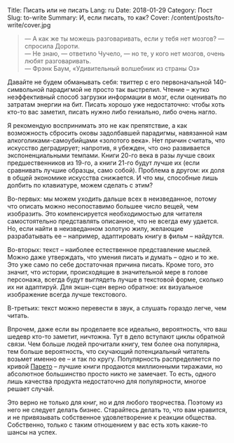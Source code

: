 Title: Писать или не писать
Lang: ru
Date: 2018-01-29
Category: Пост
Slug: to-write
Summary: И, если писать, то как?
Cover: /content/posts/to-write/cover.jpg

> — А как же ты можешь разговаривать, если у тебя нет мозгов? — спросила Дороти.  
> — Не знаю, — ответило Чучело, — но те, у кого нет мозгов, очень любят разговаривать.  
> — Фрэнк Баум, «Удивительный волшебник из страны Оз» 

Давайте не будем обманывать себя: твиттер с его первоначальной 140-символьной парадигмой не просто так выстрелил. Чтение – жутко неэффективный способ загрузки информации в мозг, если оценивать по затратам энергии на бит. Писать хорошо уже недостаточно: чтобы хоть кто-то вас заметил, писать нужно либо гениально, либо очень нагло. 

Я рекомендую воспринимать это не как препятствие, а как возможность сбросить оковы задолбавшей парадигмы, навязанной нам алкоголиками-самоубийцами «золотого века». Нет причин считать, что искусство деградирует; напротив, я убежден, что оно развивается экспоненциальными темпами. Книги 20-го века в разы лучше своих предшественников из 19-го, а книги 21-го будут лучше их (если сравнивать лучшие образцы, само собой). Проблема в другом: их доля в общей экономике искусства снижается. И что мы, способные лишь долбить по клавиатуре, можем сделать с этим? 

Во-первых: мы можем уходить дальше всех в неизведанное, потому что описать можно несопоставимо большее число вещей, чем изобразить. Это компенсируется необходимостью для читателя самостоятельно представлять описанное, что не всегда ему удается. Но, если найти в неизведанном золотую жилу, желающие разрабатывать ее – например, адаптировать книгу в фильм – найдутся.

Во-вторых: текст – наиболее естественное представление мыслей. Можно даже утверждать, что умения писать и думать – одно и то же. Это уже само по себе достаточная причина писать. Кроме того, это значит, что истории, происходящие в значительной мере в голове персонажа, всегда будут выглядеть лучше в текстовой форме, сколько их ни адаптируй. Для экшн-сцен верно обратное: их визуальное изображение всегда лучше текстового.

В-третьих: текст можно перевести в звук, а слушать гораздо легче, чем читать. 

Впрочем, даже если вы проделаете все идеально, вероятность, что ваш шедевр кто-то заметит, ничтожна. Тут в дело вступают циклы обратной связи. Чем больше людей прочитали книгу, тем более она популярна, тем больше вероятность, что скучающий потенциальный читатель возьмет именно ее – и так по кругу. Популярность распределяется по кривой [Парето](https://ru.wikipedia.org/wiki/%D0%97%D0%B0%D0%BA%D0%BE%D0%BD_%D0%9F%D0%B0%D1%80%D0%B5%D1%82%D0%BE) – лучшие книги продаются миллионными тиражами, но абсолютное большинство просто никто не замечает. То есть, одного лишь качества продукта недостаточно для популярности, многое решает случай. 

Это верно не только для книг, но и для любого творчества. Поэтому из него не следует делать бизнес. Старайтесь делать то, что вам нравится, и не привязывать собственное удовлетворение к реакции общества. Собственно, только с таким отношением у вас есть хоть какие-то шансы на успех. 
